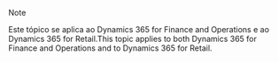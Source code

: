 > [!NOTE]
> <span data-ttu-id="9dfa4-101">Este tópico se aplica ao Dynamics 365 for Finance and Operations e ao Dynamics 365 for Retail.</span><span class="sxs-lookup"><span data-stu-id="9dfa4-101">This topic applies to both Dynamics 365 for Finance and Operations and to Dynamics 365 for Retail.</span></span> 